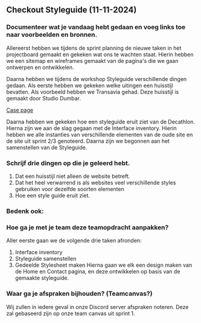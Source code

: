 ## Checkout Styleguide (11-11-2024)

### Documenteer wat je vandaag hebt gedaan en voeg links toe naar voorbeelden en bronnen.

Allereerst hebben we tijdens de sprint planning de nieuwe taken in het projectboard gemaakt en gekeken wat ons te wachten staat.
Hierin hebben we een sitemap en wireframes gemaakt van de pagina's die we gaan ontwerpen en ontwikkelen.


Daarna hebben we tijdens de workshop Styleguide verschillende dingen gedaan.
Als eerste hebben we gekeken welke uitingen een huisstijl bevatten. Als voorbeeld hebben we Transavia gehad. Deze huisstijl is gemaakt door Studio Dumbar. 

[Case page](https://studiodumbar.com/work/transavia)

Daarna hebben we gekeken hoe een styleguide eruit ziet van de Decathlon. 
Hierna zijn we aan de slag gegaan met de Interface inventory. Hierin hebben we alle instanties van verschillende elementen van de oude site en de site uit sprint 2/3 genoteerd.
Daarna zijn we begonnen aan het samenstellen van de Styleguide.

### Schrijf drie dingen op die je geleerd hebt.

1. Dat een huisstijl niet alleen de website betreft.
2. Dat het heel verwarrend is als websites veel verschillende styles gebruiken voor dezelfde soorten elementen
3. Hoe een style guide eruit ziet.

### Bedenk ook:
### Hoe ga je met je team deze teamopdracht aanpakken?

Aller eerste gaan we de volgende drie taken afronden:
1. Interface inventory
2. Styleguide samenstellen
3. Gedeelde Stylesheet maken
Hierna gaan we elk een design maken van de Home en Contact pagina, en deze ontwikkelen op basis van de gemaakte styleguide.

### Waar ga je afspraken bijhouden? (Teamcanvas?)
Wij zullen in iedere geval in onze Discord server afspraken noteren. Deze zal gebaseerd zijn op onze team canvas uit sprint 1.